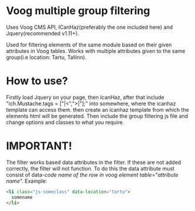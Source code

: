 # Voog multiple group filtering

Uses Voog CMS API, ICanHaz(preferably the one included here) and Jquery(recommended v1.11+).

Used for filtering elements of the same module based on their given attributes in Voog tables. Works with multiple attributes given to the same group(i.e location: Tartu, Tallinn).

# How to use?

Firstly load Jquery on your page, then IcanHaz, after that include "ich.Mustache.tags = ["|<",">|"];" into somewhere, where the icanhaz template can access them. then create an icanhaz template from which the elements html will be generated.  Then include the group filtering js file and change options and classes to what you require.

# IMPORTANT! 

The filter works based data attributes in the filter. If these are not added correctly, the filter will not function. To do this the data attribute must consist of data-*code name of the row in voog element table*="*attribute name*".
Example:

```html
<li class="js-someclass" data-location="tartu">
  somename
</li>
```

